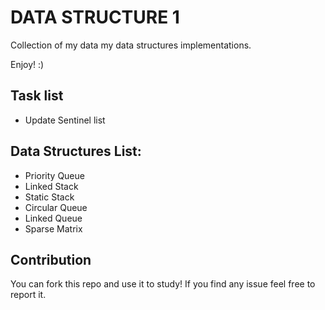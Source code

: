 # DATA STRUCTURE 1
Collection of my data my data structures implementations.

Enjoy! :)

## Task list
- Update Sentinel list 

## Data Structures List:

- Priority Queue
- Linked Stack
- Static Stack
- Circular Queue
- Linked Queue
- Sparse Matrix

## Contribution
You can fork this repo and use it to study! If you find any issue feel free to report it.
